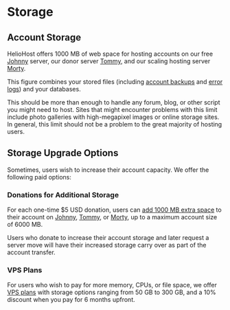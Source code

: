 # Storage

## Account Storage

HelioHost offers 1000 MB of web space for hosting accounts on our free [Johnny](servers/virtual/johnny.md) server, our donor server [Tommy](servers/virtual/tommy.md), and our scaling hosting server [Morty](servers/virtual/tommy.md).

This figure combines your stored files (including [account backups](../tutorials/plesk/account-backups.md) and [error logs](../tutorials/plesk/view-error-logs.md)) and your databases. 

This should be more than enough to handle any forum, blog, or other script you might need to host. Sites that might encounter problems with this limit include photo galleries with high-megapixel images or online storage sites. In general, this limit should not be a problem to the great majority of hosting users.

## Storage Upgrade Options

Sometimes, users wish to increase their account capacity. We offer the following paid options:

### Donations for Additional Storage

For each one-time $5 USD donation, users can [add 1000 MB extra space](../accounts/donation-increase-storage.md) to their account on [Johnny](servers/virtual/johnny.md), [Tommy](servers/virtual/tommy.md), or [Morty](servers/virtual/tommy.md), up to a maximum account size of 6000 MB.

Users who donate to increase their account storage and later request a server move will have their increased storage carry over as part of the account transfer.

### VPS Plans

For users who wish to pay for more memory, CPUs, or file space, we offer [VPS plans](https://heliohost.org/vps/) with storage options ranging from 50 GB to 300 GB, and a 10% discount when you pay for 6 months upfront.